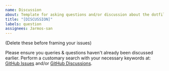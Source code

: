 ```yaml
---
name: Discussion
about: Template for asking questions and/or discussion about the dotfiles in this repository
title: "[DISCUSSION]"
labels: question
assignees: Jarmos-san
---
```


(Delete these before framing your issues)

Please ensure you queries & questions haven't already been discussed earlier. 
Perform a customary search with your necessary keywords at: [GitHub 
Issues](https://github.com/Jarmos-san/dotfiles/issues) and/or [GitHub 
Discussions](https://github.com/Jarmos-san/blog/discussions).
